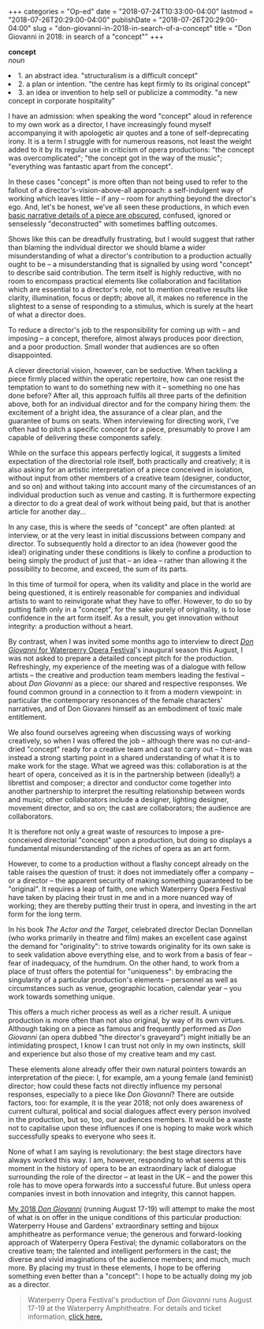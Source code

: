 +++
categories = "Op-ed"
date = "2018-07-24T10:33:00-04:00"
lastmod = "2018-07-26T20:29:00-04:00"
publishDate = "2018-07-26T20:29:00-04:00"
slug = "don-giovanni-in-2018-in-search-of-a-concept"
title = "Don Giovanni in 2018: in search of a &quot;concept&quot;"
+++

**concept**<br>
*noun*<br>
<li class="nospace">
1. an abstract idea.
"structuralism is a difficult concept"
<li>2. a plan or intention.
"the centre has kept firmly to its original concept"
<li>3. an idea or invention to help sell or publicize a commodity.
"a new concept in corporate hospitality"
</li>

I have an admission: when speaking the word "concept" aloud in reference to my own work as a director, I have increasingly found myself accompanying it with apologetic air quotes and a tone of self-deprecating irony. It is a term I struggle with for numerous reasons, not least the weight added to it by its regular use in criticism of opera productions: "the concept was overcomplicated"; "the concept got in the way of the music"; "everything was fantastic apart from the concept". 

In these cases "concept" is more often than not being used to refer to the fallout of a director's-vision-above-all approach: a self-indulgent way of working which leaves little – if any – room for anything beyond the director's ego. And, let's be honest, we've all seen these productions, in which even [basic narrative details of a piece are obscured](/in-review-tcherniakovs-don-giovanni/), confused, ignored or senselessly "deconstructed" with sometimes baffling outcomes.

Shows like this can be dreadfully frustrating, but I would suggest that rather than blaming the individual director we should blame a wider misunderstanding of what a director's contribution to a production actually ought to be – a misunderstanding that is signalled by using word "concept" to describe said contribution. The term itself is highly reductive, with no room to encompass practical elements like collaboration and facilitation which are essential to a director's role, not to mention creative results like clarity, illumination, focus or depth; above all, it makes no reference in the slightest to a sense of responding to a stimulus, which is surely at the heart of what a director does. 

To reduce a director's job to the responsibility for coming up with – and imposing – a concept, therefore, almost always produces poor direction, and a poor production. Small wonder that audiences are so often disappointed.

A clever directorial vision, however, can be seductive. When tackling a piece firmly placed within the operatic repertoire, how can one resist the temptation to want to do something new with it – something no one has done before? After all, this approach fulfils all three parts of the definition above, both for an individual director and for the company hiring them: the excitement of a bright idea, the assurance of a clear plan, and the guarantee of bums on seats. When interviewing for directing work, I've often had to pitch a specific concept for a piece, presumably to prove I am capable of delivering these components safely. 

While on the surface this appears perfectly logical, it suggests a limited expectation of the directorial role itself, both practically and creatively; it is also asking for an artistic interpretation of a piece conceived in isolation, without input from other members of a creative team (designer, conductor, and so on) and without taking into account many of the circumstances of an individual production such as venue and casting. It is furthermore expecting a director to do a great deal of work without being paid, but that is another article for
another day...

In any case, this is where the seeds of "concept" are often planted: at interview, or at the very least in initial discussions between company and director. To subsequently hold a director to an idea (however good the idea!) originating under these conditions is likely to confine a production to being simply the product of just that – an idea – rather than allowing it the possibility to become, and exceed, the sum of its parts. 

In this time of turmoil for opera, when its validity and place in the world are being questioned, it is entirely reasonable for companies and individual artists to want to reinvigorate what they have to offer. However, to do so by putting faith only in a "concept", for the sake purely of originality, is to lose confidence in the art form itself. As a result, you get innovation without integrity: a production without a heart.

By contrast, when I was invited some months ago to interview to direct [*Don Giovanni* for Waterperry Opera Festival](http://www.waterperryoperafestival.co.uk/dongiovanni.html)'s inaugural season this August, I was not asked to prepare a detailed concept pitch for the production. Refreshingly, my experience of the meeting was of a dialogue with fellow artists – the creative and production team members leading the festival – about *Don Giovanni* as a piece: our shared and respective responses. We found common ground in a
connection to it from a modern viewpoint: in particular the contemporary resonances of the female characters' narratives, and of Don Giovanni himself as an embodiment of toxic male entitlement.

We also found ourselves agreeing when discussing ways of working creatively, so when I was offered the job – although there was no cut-and-dried "concept" ready for a creative team and cast to carry out – there was instead a strong starting point in a shared understanding of what it is to make work for the stage. What we agreed was this: collaboration is at the heart of opera, conceived as it is in the partnership between (ideally!) a librettist and composer; a director and conductor come together into another partnership to interpret the resulting relationship between words and music; other collaborators include a designer, lighting designer, movement director, and so on; the cast are collaborators; the audience are collaborators. 

It is therefore not only a great waste of resources to impose a pre-conceived directorial "concept" upon a production, but doing so displays a fundamental
misunderstanding of the riches of opera as an art form.

However, to come to a production without a flashy concept already on the table raises the question of trust: it does not immediately offer a company – or a director – the apparent security of making something guaranteed to be "original". It requires a leap of faith, one which Waterperry Opera Festival have taken by placing their trust in me and in a more nuanced way of working; they are thereby putting their trust in opera, and investing in the art form for the long term. 

In his book *The Actor and the Target*, celebrated director Declan Donnellan (who works primarily in theatre and film) makes an excellent case against the demand for "originality": to strive towards originality for its own sake is to seek validation above everything else, and to work from a basis of fear – fear of inadequacy, of the humdrum. On the other hand, to work from a place of trust offers the potential for "uniqueness": by embracing the singularity of a particular production's elements – personnel as well as circumstances such as venue, geographic location, calendar year – you work towards something unique. 

This offers a much richer process as well as a richer result. A unique production is more often than not also original, by way of its own virtues.
Although taking on a piece as famous and frequently performed as *Don Giovanni* (an opera dubbed "the director's graveyard") might initially be an intimidating prospect, I know I can trust not only in my own instincts, skill and experience but also those of my creative team and my cast.

These elements alone already offer their own natural pointers towards an interpretation of the piece: I, for example, am a young female (and feminist) director; how could these facts not directly influence my personal responses, especially to a piece like *Don Giovanni*? There are outside factors, too: for example, it is the year 2018; not only does awareness of current cultural, political and social dialogues affect every person involved in the production, but so, too, our audiences members. It would be a waste not to capitalise upon these influences if one is hoping to make work which successfully speaks to everyone who sees it.

None of what I am saying is revolutionary: the best stage directors have always worked this way. I am, however, responding to what seems at this moment in the history of opera to be an extraordinary lack of dialogue surrounding the role of the director – at least in the UK – and the power this role has to move opera forwards into a successful future. But unless opera companies invest in both innovation and integrity, this cannot happen. 

[My 2018 *Don Giovanni*](http://www.waterperryoperafestival.co.uk/dongiovanni.html) (running August 17-19) will attempt to make the most of what is on offer in the unique conditions of this particular production: Waterperry House and Gardens' extraordinary setting and bijoux amphitheatre as performance venue; the generous and forward-looking approach of Waterperry Opera Festival; the dynamic collaborators on the creative team; the talented and intelligent performers in the cast; the diverse and vivid imaginations of the audience members; and much, much more. By placing my trust in these elements, I hope to be offering something even better than a "concept": I hope to be actually doing my job as a director.

>Waterperry Opera Festival's production of *Don Giovanni* runs August 17-19 at the Waterperry Amphitheatre. For details and ticket information, [click here.](http://www.waterperryoperafestival.co.uk/dongiovanni.html)
